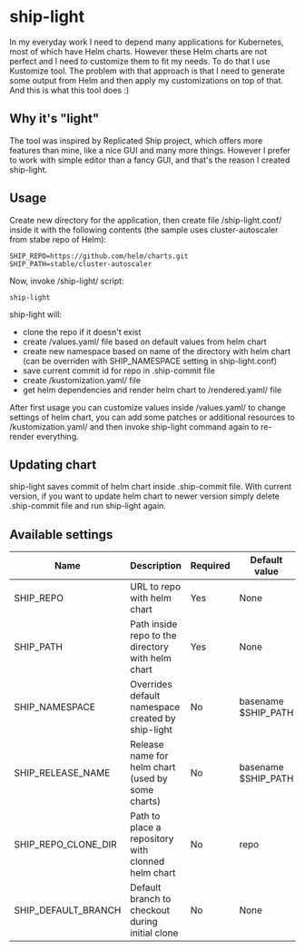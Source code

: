 # ship-light

In my everyday work I need to depend many applications for Kubernetes, most of which have Helm charts.
However these Helm charts are not perfect and I need to customize them to fit my needs. To do that I use Kustomize tool.
The problem with that approach is that I need to generate some output from Helm and then apply my customizations on top of that.
And this is what this tool does :)

## Why it's "light"

The tool was inspired by Replicated Ship project, which offers more features than mine, like a nice GUI and many more things.
However I prefer to work with simple editor than a fancy GUI, and that's the reason I created ship-light.

## Usage

Create new directory for the application, then create file /ship-light.conf/ inside it with the following contents (the sample uses cluster-autoscaler from stabe repo of Helm):

```
SHIP_REPO=https://github.com/helm/charts.git
SHIP_PATH=stable/cluster-autoscaler
```

Now, invoke /ship-light/ script:

```
ship-light
```

ship-light will:
- clone the repo if it doesn't exist
- create /values.yaml/ file based on default values from helm chart
- create new namespace based on name of the directory with helm chart (can be overriden with SHIP_NAMESPACE setting in ship-light.conf)
- save current commit id for repo in .ship-commit file
- create /kustomization.yaml/ file
- get helm dependencies and render helm chart to /rendered.yaml/ file

After first usage you can customize values inside /values.yaml/ to change settings of helm chart, you can add some patches or additional resources to /kustomization.yaml/ and then invoke ship-light command again to re-render everything.

## Updating chart

ship-light saves commit of helm chart inside .ship-commit file. With current version, if you want to update helm chart to newer version simply delete .ship-commit file and run ship-light again.

## Available settings

|Name|Description|Required|Default value|
|---|---|---|---|
|SHIP_REPO|URL to repo with helm chart|Yes|None|
|SHIP_PATH|Path inside repo to the directory with helm chart|Yes|None|
|SHIP_NAMESPACE|Overrides default namespace created by ship-light|No|basename $SHIP_PATH|
|SHIP_RELEASE_NAME|Release name for helm chart (used by some charts)|No|basename $SHIP_PATH|
|SHIP_REPO_CLONE_DIR|Path to place a repository with clonned helm chart|No|repo|
|SHIP_DEFAULT_BRANCH|Default branch to checkout during initial clone|No|None|